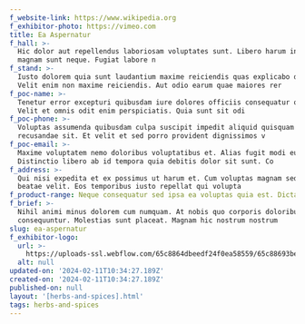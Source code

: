 ```yaml
---
f_website-link: https://www.wikipedia.org
f_exhibitor-photo: https://vimeo.com
title: Ea Aspernatur
f_hall: >-
  Hic dolor aut repellendus laboriosam voluptates sunt. Libero harum in rerum
  magnam sunt neque. Fugiat labore n
f_stand: >-
  Iusto dolorem quia sunt laudantium maxime reiciendis quas explicabo dolor.
  Velit enim non maxime reiciendis. Aut odio earum quae maiores rer
f_poc-name: >-
  Tenetur error excepturi quibusdam iure dolores officiis consequatur quo qui.
  Velit et omnis odit enim perspiciatis. Quia sunt sit odi
f_poc-phone: >-
  Voluptas assumenda quibusdam culpa suscipit impedit aliquid quisquam
  recusandae sit. Et velit et sed porro provident dignissimos v
f_poc-email: >-
  Maxime voluptatem nemo doloribus voluptatibus et. Alias fugit modi eum.
  Distinctio libero ab id tempora quia debitis dolor sit sunt. Co
f_address: >-
  Qui nisi expedita et ex possimus ut harum et. Cum voluptas magnam sed deleniti
  beatae velit. Eos temporibus iusto repellat qui volupta
f_product-range: Neque consequatur sed ipsa ea voluptas quia est. Dicta necessitat
f_brief: >-
  Nihil animi minus dolorem cum numquam. At nobis quo corporis doloribus
  consequuntur. Molestias sunt placeat. Magnam hic nostrum nostrum
slug: ea-aspernatur
f_exhibitor-logo:
  url: >-
    https://uploads-ssl.webflow.com/65c8864dbeedf24f0ea58559/65c88693beedf24f0ea5b0e1_image4.jpeg
  alt: null
updated-on: '2024-02-11T10:34:27.189Z'
created-on: '2024-02-11T10:34:27.189Z'
published-on: null
layout: '[herbs-and-spices].html'
tags: herbs-and-spices
---
```



